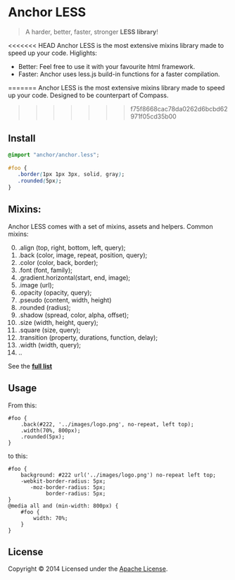 # Anchor LESS

> A harder, better, faster, stronger **LESS library**!

<<<<<<< HEAD
Anchor LESS is the most extensive mixins library made to speed up your code. Higlights:

- Better: Feel free to use it with your favourite html framework.
- Faster: Anchor uses less.js build-in functions for a faster compilation.

=======
Anchor LESS is the most extensive mixins library made to speed up your code. Designed to be counterpart of Compass. 

>>>>>>> f75f8668cac78da0262d6bcbd62971f05cd35b00
## Install
```css
@import "anchor/anchor.less";
    
#foo {
   .border(1px 1px 3px, solid, gray);
   .rounded(5px);
}
```

## Mixins:

Anchor LESS comes with a set of mixins, assets and helpers. Common mixins:

00. .align (top, right, bottom, left, query);
00. .back (color, image, repeat, position, query);
00. .color (color, back, border);
00. .font (font, family);
00. .gradient.horizontal(start, end, image);
00. .image (url);
00. .opacity (opacity, query);
00. .pseudo (content, width, height)
00. .rounded (radius);
00. .shadow (spread, color, alpha, offset);
00. .size (width, height, query);
00. .square (size, query);
00. .transition (property, durations, function, delay);
00. .width (width, query);
00. ..

See the **[full list](anchor/contents.md)**

  
## Usage
    
From this:

    #foo {
        .back(#222, '../images/logo.png', no-repeat, left top);
        .width(70%, 800px);
        .rounded(5px);
    }
    
to this:

    #foo {
        background: #222 url('../images/logo.png') no-repeat left top;
        -webkit-border-radius: 5px;
           -moz-border-radius: 5px;
                border-radius: 5px;
    }
    @media all and (min-width: 800px) {
        #foo {
            width: 70%;
        }
    }

## License

Copyright © 2014 Licensed under the [Apache License](license).
